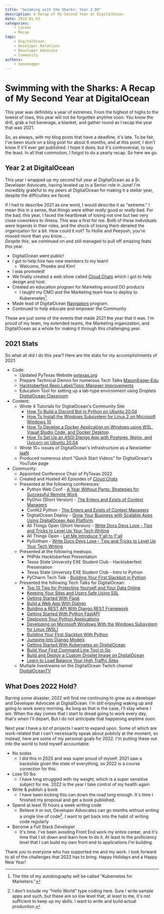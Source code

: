 ```yaml
---
title: "Swimming with the Sharks: Year 2 DO"
description: A Recap of My Second Year at DigitalOcean.
date: 2022-01-03
categories:
    - Career
    - Recap
tags: 
    - DigitalOcean
    - Developer Relations
    - Developer Advocate
    - Community
authors:
    - masonegger
---
```


# Swimming with the Sharks: A Recap of My Second Year at DigitalOcean

This year was definitely a year of extremes. From the highest of highs to the lowest of lows, this year will not be forgotten anytime soon. You know the drill, grab a hot beverage, a blanket, and gather round as I recap the year that was 2021.

<!-- more -->

So, as always, with my blog posts that have a deadline, it's late. To be fair, I've been stuck on a blog post for about 6 months, and at this point, I don't know if it'll ever get published. I hope it does, but it's controversial, to say the least. In all that commotion, I forgot to do a yearly recap. So here we go.

## Year 2 at DigitalOcean
This year I wrapped up my second full year at DigitalOcean as a Sr. Developer Advocate, having leveled up to a Senior role in June! I'm incredibly grateful to my peers at DigitalOcean for making it a stellar year, despite the difficulties we faced. 

If I had to describe 2021 as one word, I would describe it as "extreme." I mean this in a sense, that things were either _really_ good or _really_ bad. For the bad, this year, I faced the heartbreak of losing not one but two very close coworkers to illness. This was a first for me. Both of these individuals were legends in their roles, and the shock of losing them derailed the organization for a bit. How could it not? To Hollie and Peeyush, you're missed more than you know....<br> _Despite this_, we continued on and still managed to pull off amazing feats this year. 

* DigitalOcean went public! 
* I got to help hire two new members to my team! 
    * Welcome, Phoebe and Kim!
* I was promoted! 
* We finally created a web show called [Cloud Chats](https://do.co/cloudchats) which I got to help design and host. 
* Created an education program for Marketing around DO products
    * I taught my CMO and the Marketing team how to deploy to Kuberenetes[^1].
* Made lead of DigitalOcean [Navigators](https://do.co/navigators) program.
* Continued to help educate and empower the Community

These are just some of the events that made 2021 the year that it was. I'm proud of my team, my extended teams, the Marketing organization, and DigitalOcean as a whole for making it through this challenging year.

## 2021 Stats
So what all did I do this year? Here are the stats for my accomplishments of 2021:

* Code:
    * Updated PyTexas Website [pytexas.org](https://pytexas.org)
    * Prepare Technical Demos for numerous Tech Talks [MasonEgger-Edu](https://github.com/MasonEgger-Edu)
    * [Hacktoberfest Repo Label/Topic Manager Improvements](https://github.com/do-community/hacktoberfest-repo-topic-apply)
    * Education Tool for setting up a lab-type environment using Droplets [DigitalOcean Classroom](https://github.com/MasonEgger/digitalocean-classroom)
* Content:
    * Wrote 4 Tutorials for DigitalOcean's Community Site
        * [How To Build a Discord Bot in Python on Ubuntu 20.04](https://www.digitalocean.com/community/tutorials/how-to-build-a-discord-bot-in-python-on-ubuntu-20-04)
        * [How To Install the Windows Subsystem for Linux 2 on Microsoft Windows 10](https://www.digitalocean.com/community/tutorials/how-to-install-the-windows-subsystem-for-linux-2-on-microsoft-windows-10)
        * [How To Develop a Docker Application on Windows using WSL, Visual Studio Code, and Docker Desktop](https://www.digitalocean.com/community/tutorials/how-to-develop-a-docker-application-on-windows-using-wsl-visual-studio-code-and-docker-desktop)
        * [How To Set Up an ASGI Django App with Postgres, Nginx, and Uvicorn on Ubuntu 20.04](https://www.digitalocean.com/community/tutorials/how-to-set-up-an-asgi-django-app-with-postgres-nginx-and-uvicorn-on-ubuntu-20-04)
    * Wrote 10+ issues of DigitalOcean's Infrastructure as a Newsletter [IaaN](https://www.digitalocean.com/community/newsletter)
    * Produced numerous short "Quick Start Videos" for DigitalOcean's YouTube page
* Community:
    * Appointed Conference Chair of PyTexas 2022
    * Created and Hosted 40 Episodes of [Cloud Chats](https://www.digitalocean.com/community/pages/cloud-chats)
    * Presented at the following conferences:
        * Python Web Conf - [A Year Without Pants: Strategies for Successful Remote Work](https://www.youtube.com/watch?v=auXm66gZ9JI)
        * PyOhio (Short Version) - [The Enters and Exists of Context Managers](https://www.youtube.com/watch?v=rcs6W5EHJS8)
        * Conf42 Python - [The Enters and Exists of Context Managers](https://www.youtube.com/watch?v=py7GXsgycUs&t=2s)
        * DigitalOcean Deploy - [Grow Your Business with Scalable Apps Using DigitalOcean App Platform](https://www.digitalocean.com/community/tech_talks/grow-your-business-with-scalable-apps-using-digitalocean-app-platform)
        * All Things Open (Short Version) - [Write Docs Devs Love - Tips and Tricks to Level Up Your Tech Writing](https://www.youtube.com/watch?v=he0FD8DoDmU)
        * All Things Open - [Let Me Introduce Y'all to Y'all](https://www.youtube.com/watch?v=MewSOTTlBkk&t=1s)
        * PyGotham - [Write Docs Devs Love - Tips and Tricks to Level Up Your Tech Writing](https://www.youtube.com/watch?v=-4JwlAI-1L0)
    * Presented at the following meetups:
        * PHPdx Hacktoberfest Presentation
        * Texas State University EXE Student Club - Hacktoberfest Presentation
        * Texas State University EXE Student Club - Intro to Python
        * PyCharm Tech Talk - [Building Your First Slackbot in Python](https://www.youtube.com/watch?v=2X8SrKL7E9A)
    * Presented the following Tech Talks for DigitalOcean:
        * [Top 10 Tips for Protecting Yourself and Your Data Online](https://www.digitalocean.com/community/tech_talks/top-10-tips-for-protecting-yourself-and-your-data)
        * [Keeping Your Sites and Users Safe Using SSL](https://www.digitalocean.com/community/tech_talks/keeping-your-sites-and-users-safe-using-ssl)
        * [Getting Started With Flask](https://www.digitalocean.com/community/tech_talks/getting-started-with-flask)
        * [Build a Web App With Django](https://www.digitalocean.com/community/tech_talks/build-a-web-app-with-django)
        * [Building a REST API With Django REST Framework](https://www.digitalocean.com/community/tech_talks/building-a-rest-api-with-django-rest-framework)
        * [Getting Started With Python FastAPI](https://www.digitalocean.com/community/tech_talks/getting-started-with-python-fastapi)
        * [Deploying Your Python Applications](https://www.digitalocean.com/community/tech_talks/deploying-your-python-applications)
        * [Developing on Microsoft Windows With the Windows Subsystem for Linux (WSL)](https://www.digitalocean.com/community/tech_talks/developing-on-windows-with-the-wsl)
        * [Building Your First Slackbot With Python](https://www.digitalocean.com/community/tech_talks/building-your-first-slackbot-with-python)
        * [Jumping Into Django Models](https://www.digitalocean.com/community/tech_talks/jumping-into-django-models)
        * [Getting Started With Kubernetes on DigitalOcean](https://www.digitalocean.com/community/tech_talks/getting-started-with-kubernetes-on-digitalocean)
        * [Build Your First Command Line Tool in Go](https://www.digitalocean.com/community/tech_talks/build-your-first-command-line-tool-in-go)
        * [Build and Deploy a Custom Droplet Image on DigitalOcean](https://www.digitalocean.com/community/tech_talks/build-and-deploy-a-custom-droplet-image-on-digitalocean)
        * [Learn to Load Balance Your High Traffic Sites](https://www.digitalocean.com/community/tech_talks/getting-started-with-load-balancers)
    * Multiple livestreams on the DigitalOcean Twitch channel [DigitalOceanTV](https://twitch.tv/digitaloceantv)

## What Does 2022 Hold?
Barring some disaster, 2022 will find me continuing to grow as a developer and Developer Advocate at DigitalOcean. I'm still enjoying waking up and going to work every morning. As long as that is the case, I'll stay where I am. When the day comes that I start to dread going to work every day, that's when I'll depart. But I do not anticipate that happening anytime soon.

Next year I have a _lot_ of projects I want to expand upon. Some of which are work-related that I can't necessarily speak about publicly at the moment, so instead, here are some of my personal goals for 2022. I'm putting these out into the world to hold myself accountable:

* No sodas
    * I did this in 2020 and was super proud of myself. 2021 saw a backslide given the state of everything, so 2022 is a course correction for this.
* Lose 50 lbs
    * I have long struggled with my weight, which is a super sensitive subject for me. 2022 is the year I take control of my health again
* Write & publish a book
    * I have been kicking this can down the road long enough. It's time I finished my proposal and get a book published.
* Spend at least 10 hours a week writing code
    * Believe it or not, Developer Advocates can go months without writing a single line of code[^2]. I want to get back into the habit of writing code regularly
* Become a Full Stack Developer
    * It's time. I've been avoiding Front End work my entire career, and it's time that I sit down and learn how to do it. At least to the proficiency level that I can build my own front end to applications I'm building.

Thank you to everyone who has supported me and my work. I look forward to all of the challenges that 2022 has to bring. Happy Holidays and a Happy New Year!

[^1]: The title of my autobiography will be called "Kubernetes for Marketers."

[^2]: I don't include my "Hello World" type coding here. Sure I write sample apps and such, but these are so low level that, at least to me, it's not sufficient to keep up my skills. I want to write and build actual production.
